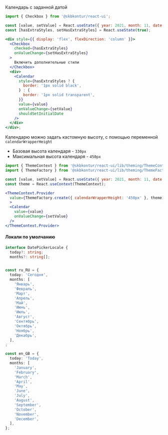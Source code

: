 

Календарь с заданной датой

```jsx harmony
import { Checkbox } from '@skbkontur/react-ui';

const [value, setValue] = React.useState({ year: 2021, month: 11, date: 1 });
const [hasExtraStyles, setHasExtraStyles] = React.useState(true);

<div style={{ display: 'flex', flexDirection: 'column' }}>
  <Checkbox
    checked={hasExtraStyles}
    onValueChange={setHasExtraStyles}
  >
    Включить дополнительные стили
  </Checkbox>
  <div>
    <Calendar
      style={hasExtraStyles ? {
        border: '1px solid black',
      } : {
        border: '1px solid transparent',
      }}
      value={value}
      onValueChange={setValue}
      shouldSetInitialDate
    />
  </div>
</div>;
```


Календарю можно задать кастомную высоту, с помощью переменной `calendarWrapperHeight`
- Базовая высота календаря - `330px`
- Максимальная высота календаря - `450px`
```jsx harmony
import { ThemeContext } from '@skbkontur/react-ui/lib/theming/ThemeContext';
import { ThemeFactory } from '@skbkontur/react-ui/lib/theming/ThemeFactory';

const [value, setValue] = React.useState({ year: 2021, month: 11, date: 1 });
const theme = React.useContext(ThemeContext);

<ThemeContext.Provider
  value={ThemeFactory.create({ calendarWrapperHeight: '450px' }, theme)}
  >
  <Calendar
    value={value}
    onValueChange={setValue}
  />
</ThemeContext.Provider>
```


#### Локали по умолчанию

```typescript static
interface DatePickerLocale {
  today?: string;
  months?: string[];


const ru_RU = {
  today: 'Сегодня',
  months: [
    'Январь',
    'Февраль',
    'Март',
    'Апрель',
    'Май',
    'Июнь',
    'Июль',
    'Август',
    'Сентябрь',
    'Октябрь',
    'Ноябрь',
    'Декабрь',
  ],
;

const en_GB = {
  today: 'Today',
  months: [
    'January',
    'February',
    'March',
    'April',
    'May',
    'June',
    'July',
    'August',
    'September',
    'October',
    'November',
    'December',
  ],
};
```
